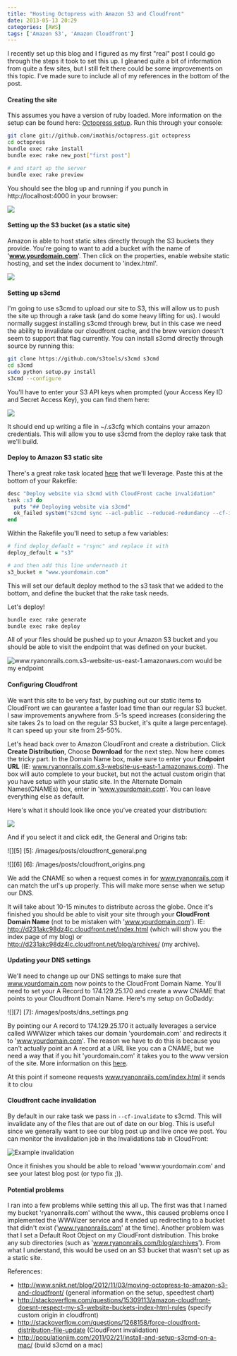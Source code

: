 ```yaml
---
title: "Hosting Octopress with Amazon S3 and Cloudfront"
date: 2013-05-13 20:29
categories: [AWS]
tags: ['Amazon S3', 'Amazon Cloudfront']
---
```


I recently set up this blog and I figured as my first "real" post I could go through the steps it took to set this up.
I gleaned quite a bit of information from quite a few sites, but I still felt there could be some improvements on this topic. I've made sure to include all of my references in the bottom of the post.

#### Creating the site 

This assumes you have a version of ruby loaded. More information on the setup can be found here: [Octopress setup](http://octopress.org/docs/setup/). Run this through your console:

```bash
git clone git://github.com/imathis/octopress.git octopress
cd octopress
bundle exec rake install
bundle exec rake new_post["first post"]

# and start up the server
bundle exec rake preview
```

You should see the blog up and running if you punch in http://localhost:4000 in your browser:

![][1]

 [1]: /images/posts/first_post.png

#### Setting up the S3 bucket (as a static site)

Amazon is able to host static sites directly through the S3 buckets they provide. You're going to want to add a bucket with the name of
'**www.yourdomain.com**'. Then click on the properties, enable website static hosting, and set the index document to 'index.html'.

![][2]

 [2]: /images/posts/EC2_settings.png

#### Setting up s3cmd

I'm going to use s3cmd to upload our site to S3, this will allow us to push the site up through a rake task (and do some heavy lifting for us). I would normally
suggest installing s3cmd through brew, but in this case we need the ability to invalidate our cloudfront cache, and the brew version doesn't seem to support that flag currently. 
You can install s3cmd directly through source by running this:

```bash
git clone https://github.com/s3tools/s3cmd s3cmd
cd s3cmd
sudo python setup.py install
s3cmd --configure
```

You'll have to enter your S3 API keys when prompted (your Access Key ID and Secret Access Key), you can find them here: 

![][3]

 [3]: /images/posts/amazon_credentials_location.png
 
It should end up writing a file in ~/.s3cfg which contains your amazon credentials. This will allow you to use s3cmd from the deploy rake task that we'll build.

#### Deploy to Amazon S3 static site

There's a great rake task located [here](http://www.jerome-bernard.com/blog/2011/08/20/quick-tip-for-easily-deploying-octopress-blog-on-amazon-cloudfront/) that we'll leverage.
Paste this at the bottom of your Rakefile:

```ruby
desc "Deploy website via s3cmd with CloudFront cache invalidation"
task :s3 do
  puts "## Deploying website via s3cmd"
  ok_failed system("s3cmd sync --acl-public --reduced-redundancy --cf-invalidate public/* s3://#{s3_bucket}/")
end
```

Within the Rakefile you'll need to setup a few variables:

```ruby
# find deploy_default = "rsync" and replace it with 
deploy_default = "s3" 

# and then add this line underneath it
s3_bucket = "www.yourdomain.com"
```

This will set our default deploy method to the s3 task that we added to the bottom, and define the bucket that the rake task needs.

Let's deploy!

```bash
bundle exec rake generate
bundle exec rake deploy
```

All of your files should be pushed up to your Amazon S3 bucket and you should be able to visit the endpoint that was defined on your bucket.

![www.ryanonrails.com.s3-website-us-east-1.amazonaws.com would be my endpoint][2]

#### Configuring Cloudfront

We want this site to be very fast, by pushing out our static items to CloudFront we can gaurantee a faster load time than our regular S3 bucket.
I saw improvements anywhere from .5-1s speed increases (considering the site takes 2s to load on the regular S3 bucket, it's quite a large percentage). It can speed up your site from 25-50%.

Let's head back over to Amazon CloudFront and create a distribution. Click **Create Distribution**, Choose **Download** for the next step. Now here comes the tricky part.
In the Domain Name box, make sure to enter your **Endpoint URL** (IE: www.ryanonrails.com.s3-website-us-east-1.amazonaws.com). The box will auto complete to your bucket, but not the actual custom origin that you have setup with your static site. 
In the Alternate Domain Names(CNAMEs) box, enter in 'www.yourdomain.com'. You can leave everything else as default. 

Here's what it should look like once you've created your distribution:

![][4]

 [4]: /images/posts/cloudfront_dashboard.png

And if you select it and click edit, the General and Origins tab:

![][5]
 [5]: /images/posts/cloudfront_general.png

![][6]
 [6]: /images/posts/cloudfront_origins.png

We add the CNAME so when a request comes in for www.ryanonrails.com it can match the url's up properly. This will make more sense when we setup our DNS.

It will take about 10-15 minutes to distribute across the globe. Once it's finished you should be able to visit your site through your **CloudFront Domain Name** (not to be mistaken with 'www.yourdomain.com'). 
IE: http://d231akc98dz4lc.cloudfront.net/index.html (which will show you the index page of my blog) or http://d231akc98dz4lc.cloudfront.net/blog/archives/ (my archive).

#### Updating your DNS settings

We'll need to change up our DNS settings to make sure that www.yourdomain.com now points to the CloudFront Domain Name. You'll need to set your A Record to 174.129.25.170
and create a www CNAME that points to your Cloudfront Domain Name. Here's my setup on GoDaddy:

![][7]
 [7]: /images/posts/dns_settings.png

By pointing our A record to 174.129.25.170 it actually leverages a service called WWWizer which takes our domain 'yourdomain.com' and redirects it to 'www.yourdomain.com'. 
The reason we have to do this is because you can't actually point an A record at a URL like you can a CNAME, but we need a way that if you hit 'yourdomain.com' it takes you to the www version of the site.
More information on this [here](http://stackoverflow.com/questions/8312162/static-hosting-on-amazon-s3-dns-configuration).

At this point if someone requests www.ryanonrails.com/index.html it sends it to clou

#### Cloudfront cache invalidation

By default in our rake task we pass in ```--cf-invalidate``` to s3cmd. This will invalidate any of the files that are out of date on our blog.
This is useful since we generally want to see our blog post up and live once we post. You can monitor the invalidation job in the Invalidations tab in CloudFront:

![Example invalidation][8]

 [8]: /images/posts/invalidation_cf.png

Once it finishes you should be able to reload 'wwww.yourdomain.com' and see your latest blog post (or typo fix ;)).

#### Potential problems

I ran into a few problems while setting this all up. The first was that I named my bucket 'ryanonrails.com' without the www., 
this caused problems once I implemented the WWWizer service and it ended up redirecting to a bucket that didn't exist ('www.ryanonrails.com' at the time).
Another problem was that I set a Default Root Object on my CloudFront distribution. 
This broke any sub directories (such as 'www.ryanonrails.com/blog/archives'). From what I understand, this would be used on an S3 bucket that wasn't set up as a static site.


References:  

-  http://www.snikt.net/blog/2012/11/03/moving-octopress-to-amazon-s3-and-cloudfront/ (general information on the setup, speedtest chart)
-  http://stackoverflow.com/questions/15309113/amazon-cloudfront-doesnt-respect-my-s3-website-buckets-index-html-rules (specify custom origin in cloudfront)
-  http://stackoverflow.com/questions/1268158/force-cloudfront-distribution-file-update (CloudFront invalidation)
-  http://populationjim.com/2011/02/21/install-and-setup-s3cmd-on-a-mac/ (build s3cmd on a mac)
